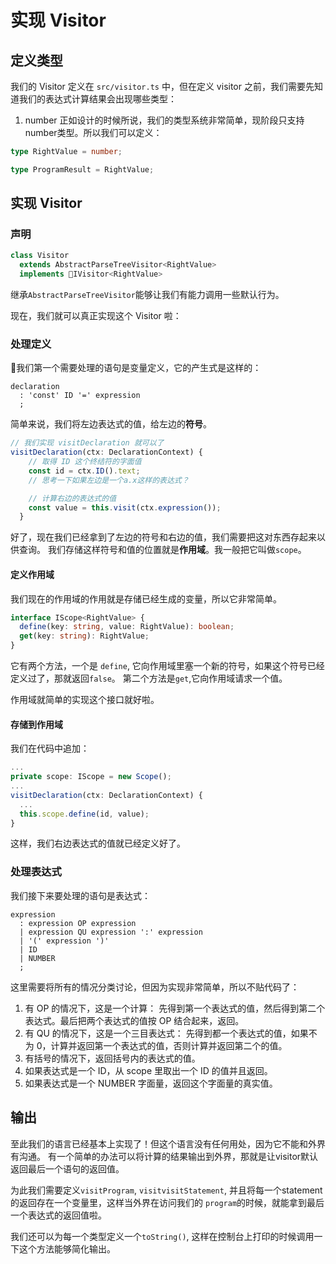 # 实现 Visitor

## 定义类型
我们的 Visitor 定义在 `src/visitor.ts` 中，但在定义 visitor 之前，我们需要先知道我们的表达式计算结果会出现哪些类型：
  1. number
正如设计的时候所说，我们的类型系统非常简单，现阶段只支持number类型。所以我们可以定义：
```ts
type RightValue = number;

type ProgramResult = RightValue;
```

## 实现 Visitor

### 声明
```ts
class Visitor
  extends AbstractParseTreeVisitor<RightValue>
  implements IVisitor<RightValue> 
```
继承`AbstractParseTreeVisitor`能够让我们有能力调用一些默认行为。

现在，我们就可以真正实现这个 Visitor 啦：

### 处理定义

我们第一个需要处理的语句是变量定义，它的产生式是这样的：
```.g4
declaration
  : 'const' ID '=' expression
  ;
```
简单来说，我们将左边表达式的值，给左边的**符号**。
```ts
// 我们实现 visitDeclaration 就可以了
visitDeclaration(ctx: DeclarationContext) {
    // 取得 ID 这个终结符的字面值
    const id = ctx.ID().text;
    // 思考一下如果左边是一个a.x这样的表达式？

    // 计算右边的表达式的值
    const value = this.visit(ctx.expression());
  }
```
好了，现在我们已经拿到了左边的符号和右边的值，我们需要把这对东西存起来以供查询。
我们存储这样符号和值的位置就是**作用域**。我一般把它叫做`scope`。

#### 定义作用域

我们现在的作用域的作用就是存储已经生成的变量，所以它非常简单。
```ts
interface IScope<RightValue> {
  define(key: string, value: RightValue): boolean;
  get(key: string): RightValue;
}
```
它有两个方法，一个是 `define`, 它向作用域里塞一个新的符号，如果这个符号已经定义过了，那就返回`false`。
第二个方法是`get`,它向作用域请求一个值。

作用域就简单的实现这个接口就好啦。

#### 存储到作用域
我们在代码中追加：
```ts
...
private scope: IScope = new Scope();
...
visitDeclaration(ctx: DeclarationContext) {
  ...
  this.scope.define(id, value);
}
```

这样，我们右边表达式的值就已经定义好了。

### 处理表达式

我们接下来要处理的语句是表达式：
```.g4
expression
  : expression OP expression
  | expression QU expression ':' expression
  | '(' expression ')'
  | ID
  | NUMBER
  ;
```
这里需要将所有的情况分类讨论，但因为实现非常简单，所以不贴代码了：

1. 有 OP 的情况下，这是一个计算：
  先得到第一个表达式的值，然后得到第二个表达式。最后把两个表达式的值按 OP 结合起来，返回。
2. 有 QU 的情况下，这是一个三目表达式：
  先得到都一个表达式的值，如果不为 0，计算并返回第一个表达式的值，否则计算并返回第二个的值。
3. 有括号的情况下，返回括号内的表达式的值。
4. 如果表达式是一个 ID，从 scope 里取出一个 ID 的值并且返回。
5. 如果表达式是一个 NUMBER 字面量，返回这个字面量的真实值。


## 输出

至此我们的语言已经基本上实现了！但这个语言没有任何用处，因为它不能和外界有沟通。
有一个简单的办法可以将计算的结果输出到外界，那就是让visitor默认返回最后一个语句的返回值。

为此我们需要定义`visitProgram`, `visitvisitStatement`, 并且将每一个statement的返回存在一个变量里，这样当外界在访问我们的
`program`的时候，就能拿到最后一个表达式的返回值啦。

我们还可以为每一个类型定义一个`toString()`, 这样在控制台上打印的时候调用一下这个方法能够简化输出。